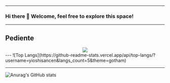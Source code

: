 <!--Customizing Profile - God Level!-->
---
<!--First Greeting-->
### Hi there 👋 Welcome, feel free to explore this space!
---
<!--
**yioshisancen/yioshisancen** is a ✨ _special_ ✨ repository because its `README.md` (this file) appears on your GitHub profile.

Here are some ideas to get you started:

- 🔭 I’m currently working on ...
- 🌱 I’m currently learning ...
- 👯 I’m looking to collaborate on ...
- 🤔 I’m looking for help with ...
- 💬 Ask me about ...
- 📫 How to reach me: ..
- 😄 Pronouns: ...
- ⚡ Fun fact: ...
-->
Pediente
---
<div align="center">
  <a href="https://open.spotify.com/user/yioshi">
    <img src="https://readme-spotify-tingz.vercel.app/api/now-playing">
  </a>
</div>
---
![Top Langs](https://github-readme-stats.vercel.app/api/top-langs/?username=yioshisancen&langs_count=5&theme=gotham)

---
<!--Profile Stats-->
![Anurag's GitHub stats](https://github-readme-stats.vercel.app/api?username=yioshisancen&show_icons=true&theme=gotham)
